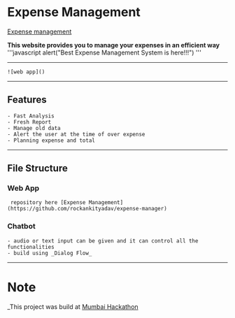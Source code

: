 # Expense Management
[Expense management](localhost/h/)

 **This website provides you to manage your expenses in an efficient way**
 '''javascript
   alert("Best Expense Management System is here!!!")
 '''   
 
---
    ![web app]()

---
## Features
    - Fast Analysis
    - Fresh Report
    - Manage old data
    - Alert the user at the time of over expense
    - Planning expense and total

---

## File Structure
### Web App
     repository here [Expense Management](https://github.com/rockankityadav/expense-manager)
### Chatbot
    - audio or text input can be given and it can control all the functionalities
    - build using _Dialog Flow_
---

# Note
 _This project was build at [Mumbai Hackathon](https://github.com/MumbaiHackathon/)

